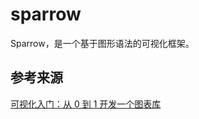 # sparrow

Sparrow，是一个基于图形语法的可视化框架。

## 参考来源

[可视化入门：从 0 到 1 开发一个图表库](https://juejin.cn/book/7031893648145186824?enter_from=course_center&utm_source=course_center)
